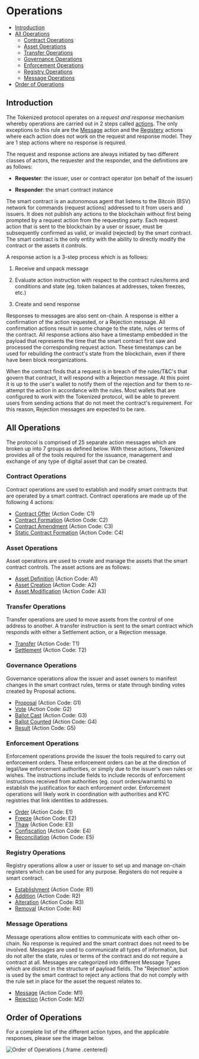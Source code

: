 # Operations

- [Introduction](#introduction)
- [All Operations](#all-operations)
    - [Contract Operations](#contract-operations)
    - [Asset Operations](#asset-operations)
    - [Transfer Operations](#transfer-operations)
    - [Governance Operations](#governance-operations)
    - [Enforcement Operations](#enforcement-operations)
    - [Registry Operations](#registry-operations)
    - [Message Operations](#message-operations)
- [Order of Operations](#operation-order)

<a name="introduction"></a>
## Introduction

The Tokenized protocol operates on a _request and response_ mechanism whereby operations are carried out in 2 steps called [actions](../protocol/actions#action-actions).  The only exceptions to this rule are the [Message](../protocol/actions#action-actions#action-message) action and the [Registery](../protocol/actions#action-actions#action-addition) actions where each action does not work on the request and response model. They are 1 step actions where no response is required.

The request and response actions are always initiated by two different classes of actors, the requester and the responder, and the definitions are as follows:

- **Requester**: the issuer, user or contract operator (on behalf of the issuer)

- **Responder**: the smart contract instance

The smart contract is an autonomous agent that listens to the Bitcoin (BSV) network for commands (request actions) addressed to it from users and issuers. It does not publish any actions to the blockchain without first being prompted by a request action from the requesting party. Each request action that is sent to the blockchain by a user or issuer, must be subsequently confirmed as valid, or invalid (rejected) by the smart contract. The smart contract is the only entity with the ability to directly modify the contract or the assets it controls. 

A response action is a 3-step process which is as follows:

1. Receive and unpack message

2. Evaluate action instruction with respect to the contract rules/terms and conditions and state (eg. token balances at addresses, token freezes, etc.)

3. Create and send response

Responses to messages are also sent on-chain. A response is either a confirmation of the action requested, or a Rejection message. All confirmation actions result in some change to the state, rules or terms of the contract.  All response actions also have a timestamp embedded in the payload that represents the time that the smart contract first saw and processed the corresponding request action.  These timestamps can be used for rebuilding the contract's state from the blockchain, even if there have been block reorganizations. 

When the contract finds that a request is in breach of the rules/T&C's that govern that contract, it will respond with a Rejection message. At this point it is up to the user's wallet to notify them of the rejection and for them to re-attempt the action in accordance with the rules. Most wallets that are configured to work with the Tokenized protocol, will be able to prevent users from sending actions that do not meet the contract's requirement. For this reason, Rejection messages are expected to be rare.

<a name="all-operations"></a>
## All Operations

The protocol is comprised of 25 separate action messages which are broken up into 7 groups as defined below. With these actions, Tokenized provides all of the tools required for the issuance, management and exchange of any type of digital asset that can be created.

<a name="contract-operations"></a>
### Contract Operations

Contract operations are used to establish and modify smart contracts that are operated by a smart contract. Contract operations are made up of the following 4 actions:

* [Contract Offer](../protocol/actions#action-contract-offer) (Action Code: C1)
* [Contract Formation](../protocol/actions#action-contract-formation) (Action Code: C2)
* [Contract Amendment](../protocol/actions#action-contract-amendment) (Action Code: C3)
* [Static Contract Formation](../protocol/actions#action-static-contract-formation) (Action Code: C4)

<a name="asset-operations"></a>
### Asset Operations

Asset operations are used to create and manage the assets that the smart contract controls. The asset actions are as follows:

* [Asset Definition](../protocol/actions#action-asset-definition) (Action Code: A1)
* [Asset Creation](../protocol/actions#action-asset-creation) (Action Code: A2)
* [Asset Modification](../protocol/actions#action-asset-modification) (Action Code: A3)

<a name="transfer-operations"></a>
### Transfer Operations

Transfer operations are used to move assets from the control of one address to another. A transfer instruction is sent to the smart contract which responds with either a Settlement action, or a Rejection message.

* [Transfer](../protocol/actions#action-transfer) (Action Code: T1)
* [Settlement](../protocol/actions#action-settlement) (Action Code: T2)

<a name="governance-operations"></a>
### Governance Operations

Governance operations allow the issuer and asset owners to manifest changes in the smart contract rules, terms or state through binding votes created by Proposal actions.

* [Proposal](../protocol/actions#action-proposal) (Action Code: G1)
* [Vote](../protocol/actions#action-vote) (Action Code: G2)
* [Ballot Cast](../protocol/actions#action-ballot-cast) (Action Code: G3)
* [Ballot Counted](../protocol/actions#action-ballot-counted) (Action Code: G4)
* [Result](../protocol/actions#action-result) (Action Code: G5)

<a name="enforcement-operations"></a>
### Enforcement Operations

Enforcement operations provide the issuer the tools required to carry out enforcement orders.  These enforcement orders can be at the direction of legal/law enforcement authorities, or simply due to the issuer's own rules or wishes.  The instructions include fields to include records of enforcement instructions received from authorities (eg. court orders/warrants) to establish the justification for each enforcement order.  Enforcement operations will likely work in coordination with authorities and KYC registries that link identities to addresses.

* [Order](../protocol/actions#action-order) (Action Code: E1)
* [Freeze](../protocol/actions#action-freeze) (Action Code: E2)
* [Thaw](../protocol/actions#action-thaw) (Action Code: E3)
* [Confiscation](../protocol/actions#action-confiscation) (Action Code: E4)
* [Reconciliation](../protocol/actions#action-reconciliation) (Action Code: E5)

<a name="registry-operations"></a>
### Registry Operations

Registry operations allow a user or issuer to set up and manage on-chain registers which can be used for any purpose.  Registers do not require a smart contract.

* [Establishment](../protocol/actions#action-establishment) (Action Code: R1)
* [Addition](../protocol/actions#action-addition) (Action Code: R2)
* [Alteration](../protocol/actions#action-alteration) (Action Code: R3)
* [Removal](../protocol/actions#action-removal) (Action Code: R4)

<a name="message-operations"></a>
### Message Operations

Message operations allow entities to communicate with each other on-chain. No response is required and the smart contract does not need to be involved.  Messages are used to communicate all types of information, but do not alter the state, rules or terms of the contract and do not require a contract at all.  Messages are categorized into different Message Types which are distinct in the structure of payload fields. The "Rejection" action is used by the smart contract to reject any actions that do not comply with the rule set in place for the asset the request relates to.

* [Message](../protocol/actions#action-message) (Action Code: M1)
* [Rejection](../protocol/actions#action-rejection) (Action Code: M2)

<a name="operation-order"></a>
## Order of Operations

For a complete list of the different action types, and the applicable responses, please see the image below.

![Order of Operations](https://raw.githubusercontent.com/tokenized/docs/master/images/order-of-operations.svg?sanitize=true) {.frame .centered}
